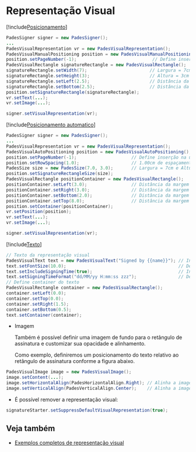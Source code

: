 # Representação Visual

[!include[Posicionamento](../../../includes/visual-rep/positioning.md)]

```java
PadesSigner signer = new PadesSigner();
...
PadesVisualRepresentation vr = new PadesVisualRepresentation();
PadesVisualManualPositioning position = new PadesVisualManualPositioning();
position.setPageNumber(-1);                             // Define inserção na última página do documento
PadesVisualRectangle signatureRectangle = new PadesVisualRectangle();
signatureRectangle.setWidth(7);                        // Largura = 7cm
signatureRectangle.setHeight(3);                       // Altura = 3cm
signatureRectangle.setLeft(2.5);                       // Distância da margem esquerda = 2.50cm
signatureRectangle.setBottom(2.5);                     // Distância da margem inferior = 2.50cm
position.setSignatureRectangle(signatureRectangle);
vr.setText(...);
vr.setImage(...);

signer.setVisualRepresentation(vr);
```

[!include[Posicionamento automatico](../../../includes/visual-rep/auto-positioning.md)]


```java
PadesSigner signer = new PadesSigner();
...
PadesVisualRepresentation vr = new PadesVisualRepresentation();
PadesVisualAutoPositioning position = new PadesVisualAutoPositioning();
position.setPageNumber(-1);                     // Define inserção na última página do documento
position.setRowSpacing(1.0);                    // 1.00cm de espaçamento entre linhas
PadesSize size = new PadesSize(7.0, 3.0);       // Largura = 7cm e Altura = 3cm
position.setSignatureRectangleSize(size);
PadesVisualRectangle positionContainer = new PadesVisualRectangle();
positionContainer.setLeft(3.0);                 // Distância da margem esquerda = 3.00cm
positionContainer.setRight(3.0);                // Distância da margem direita = 3.00cm
positionContainer.setBottom(2.0);               // Distância da margem inferior = 2.00cm
positionContainer.setTop(8.0);                  // Distância da margem superior = 8.00cm
position.setContainer(positionContainer);
vr.setPosition(position);
vr.setText(...);
vr.setImage(...);

signer.setVisualRepresentation(vr);
```

[!include[Texto](../../../includes/visual-rep/text.md)]

```java
// Texto da representação visual
PadesVisualText text = new PadesVisualText("Signed by {{name}}"); // Inclui o nome do signatário
text.setFontSize(10.0);                                           // Define tamanho da fonte do texto
text.setIncludeSigningTime(true);                                 // Inclui a data da assinatura
text.setSigningTimeFormat("dd/MM/yy H:mm:ss zzz");                // Define a formatação da data
// Define container do texto
PadesVisualRectangle container = new PadesVisualRectangle();
container.setLeft(0.0);
container.setTop(0.0);
container.setRight(1.5);
container.setBottom(0.5);
text.setContainer(container);
```

* Imagem

  Também é possível definir uma imagem de fundo para o retângulo de assinatura e customizar sua opacidade e alinhamento.

  Como exemplo, definiremos um posicionamento do texto relativo ao retângulo de assinatura conforme a figura abaixo.

```java
PadesVisualImage image = new PadesVisualImage();
image.setContent(...);
image.setHorizontalAlign(PadesHorizontalAlign.Right); // Alinha a imagem horizontamente na direita
image.setVerticalAlign(PadesVerticalAlign.Center);    // Alinha a imagem verticalmente no centro
```
* É possível remover a representação visual:
```java
signatureStarter.setSuppressDefaultVisualRepresentation(true);
```

## Veja também

* [Exemplos completos de representação visual](samples.md)
